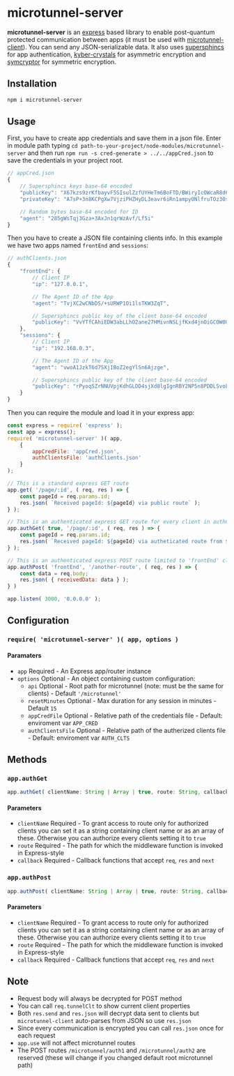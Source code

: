 # microtunnel-server

**microtunnel-server** is an [express](https://www.npmjs.com/package/express) based library to enable post-quantum protected communication between apps (it must be used with [microtunnel-client](https://www.npmjs.com/package/microtunnel-client)). You can send any JSON-serializable data. It also uses [supersphincs](https://www.npmjs.com/package/supersphincs) for app authentication, [kyber-crystals](https://www.npmjs.com/package/kyber-crystals) for asymmetric encryption and [symcryptor](https://www.npmjs.com/package/symcryptor) for symmetric encryption.

## Installation

```bash
npm i microtunnel-server
```

## Usage

First, you have to create app credentials and save them in a json file. Enter in module path typing `cd path-to-your-project/node-modules/microtunnel-server` and then run `npm run -s cred-generate > ../../appCred.json` to save the credentials in your project root.

```javascript
// appCred.json
{
    // Supersphincs keys base-64 encoded
    "publicKey": "X67kzs9zrKfbayvF5SIsulZzfUYHeTm6BoFTD/BWiryIcOWcaR8d6M4LpaOylCi4DqY59ABNt1nNnfFZjG4akE4hcKaMyx5ar9Uds2Op687uecLGWb0n6W+voSDKzMS8",
    "privateKey": "A7sP+3n8KCPgXw7VjziPHZHyDL3eavr6iRn1ampyONlfruTOz3Osp9trK8XlIiy6VnN9Rgd5OboGgVMP8FaKvKggCD7A59Lp4M3LaA9XQi8P+SppMxTmapwjfKVJMacSA0fQnqLZ2m/MP3/YcnyG1TH+RFyEM4O/fE7kxB1/fF+IcOWcaR8d6M4LpaOylCi4DqY59ABNt1nNnfFZjG4akE4hcKaMyx5ar9Uds2Op687uecLGWb0n6W+voSDKzMS8",

    // Random bytes base-64 encoded for ID
    "agent": "285gWsTqj3Gza+3AxJn1qrWzAvf/Lf5i"
}
```

Then you have to create a JSON file containing clients info. In this example we have two apps named `frontEnd` and `sessions`:

```javascript
// authClients.json
{
    "frontEnd": {
        // Client IP
        "ip": "127.0.0.1",

        // The Agent ID of the App
        "agent": "TvjXC2wCNbDS/+sURWP1Oi1lsTKW3ZqT",

        // Supersphincs public key of the client base-64 encoded
        "publicKey": "VvYTfCAhiEDW3abLLhO2ane27HMivnNSLjfKxd4jnOiGCOW0UEXjjacgoZrn/BPvNv+bmerLr0HB+71X2+Eh5NXH2JO6kAoM+SCQblUk3gDyqRbVbYkg/RSCl/6oe0wY"
    },
    "sessions": {
        // Client IP
        "ip": "192.168.0.3",

        // The Agent ID of the App
        "agent": "vwoA1JzkT6d7SXjIBoZ2egYlSn6Ajzge",

        // Supersphincs public key of the client base-64 encoded
        "publicKey": "rPyoqSZrNNUVpjKdhGLDD4sjXd8lgIgnRBY2NP5n8PDDLSvoLoD5n4GjaxbAfSDjagBjN8zztUQTNG1EKO9IgpgTLkfkTkhWqdgkC/K3EQLh6AMCZ8snlnles2QrbHAy"
    }
}
```

Then you can require the module and load it in your express app:

```javascript
const express = require( 'express' );
const app = express();
require( 'microtunnel-server' )( app,
    {
        appCredFile: 'appCred.json',
        authClientsFile: 'authClients.json'
    }
);

// This is a standard express GET route
app.get( '/page/:id', ( req, res ) => {
    const pageId = req.params.id;
    res.json( `Received pageId: ${pageId} via public route` );
} );

// This is an authenticated express GET route for every client in authClients.json
app.authGet( true, '/page/:id', ( req, res ) => {
    const pageId = req.params.id;
    res.json( `Received pageId: ${pageId} via autheticated route from ${req.tunnelClt.name}` );
} );

// This is an authenticated express POST route limited to 'frontEnd' client in authClients.json
app.authPost( 'frontEnd', '/another-route', ( req, res ) => {
    const data = req.body;
    res.json( { receivedData: data } );
} )

app.listen( 3000, '0.0.0.0' );
```

## Configuration

### `require( 'microtunnel-server' )( app, options )`

#### Paramaters

* `app` Required - An Express app/router instance
* `options` Optional - An object containing custom configuration:
  * `api` Optional - Root path for microtunnel (note: must be the same for clients) - Default `'/microtunnel'`
  * `resetMinutes` Optional - Max duration for any session in minutes - Default `15`
  * `appCredFile` Optional - Relative path of the credentials file - Default: enviroment var `APP_CRED`
  * `authClientsFile` Optional - Relative path of the autherized clients file - Default: enviroment var `AUTH_CLTS`

## Methods

### `app.authGet`
```javascript
app.authGet( clientName: String | Array | true, route: String, callback: Function [, ...callback: Function] )
```

#### Parameters
* `clientName` Required - To grant access to route only for authorized clients you can set it as a string containing client name or as an array of these. Otherwise you can authorize every clients setting it to `true`
* `route` Required - The path for which the middleware function is invoked in Express-style
* `callback` Required - Callback functions that accept `req`, `res` and `next`

### `app.authPost`
```javascript
app.authPost( clientName: String | Array | true, route: String, callback: Function [, ...callback: Function] )
```

#### Parameters
* `clientName` Required - To grant access to route only for authorized clients you can set it as a string containing client name or as an array of these. Otherwise you can authorize every clients setting it to `true`
* `route` Required - The path for which the middleware function is invoked in Express-style
* `callback` Required - Callback functions that accept `req`, `res` and `next`

## Note
* Request body will always be decrypted for POST method
* You can call `req.tunnelClt` to show current client properties
* Both `res.send` and `res.json` will decrypt data sent to clients but `microtunnel-client` auto-parses from JSON so use `res.json`
* Since every communication is encrypted you can call `res.json` once for each request
* `app.use` will not affect microtunnel routes
* The POST routes `/microtunnel/auth1` and `/microtunnel/auth2` are reserved (these will change if you changed default root microtunnel path)
